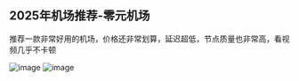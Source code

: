 ## **2025年机场推荐**-零元机场

推荐一款非常好用的机场，价格还非常划算，延迟超低，节点质量也非常高，看视频几乎不卡顿

![image](https://img.xxxh.de/1749117572577.png)
![image](https://img.xxxh.de/1749117649013.png)
